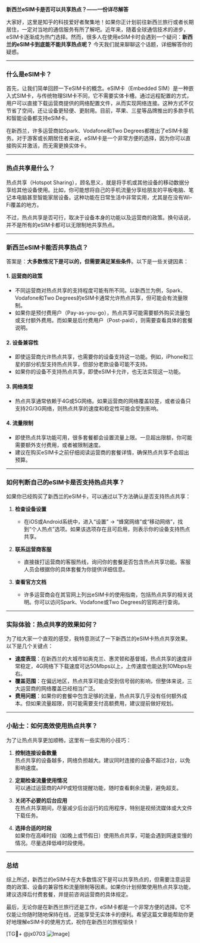 **新西兰eSIM卡是否可以共享热点？——一份详尽解答**

大家好，这里是知乎的科技爱好者聚集地！如果你正计划前往新西兰旅行或者长期居住，一定对当地的通信服务有所了解吧。近年来，随着全球通信技术的进步，eSIM卡逐渐成为热门选择。然而，很多人在使用eSIM卡时会遇到一个疑问：**新西兰的eSIM卡到底能不能共享热点呢？** 今天我们就来聊聊这个话题，详细解答你的疑惑。

---

### 什么是eSIM卡？

首先，让我们简单回顾一下eSIM卡的概念。eSIM卡（Embedded SIM）是一种嵌入式SIM卡，与传统物理SIM卡不同，它不需要实体卡槽。通过远程配置的方式，用户可以直接下载运营商提供的网络配置文件，从而实现网络连接。这种方式不仅节省了空间，还让设备更轻便、更耐用。目前，苹果、三星等品牌推出的多款手机和智能设备都支持eSIM卡。

在新西兰，许多运营商如Spark、Vodafone和Two Degrees都推出了eSIM卡服务。对于游客或长期居住者来说，eSIM卡是一个非常方便的选择，因为你可以直接购买并激活，而无需更换实体卡。

---

### 热点共享是什么？

热点共享（Hotspot Sharing），顾名思义，就是将手机或其他设备的移动数据分享给其他设备使用。比如，你可能想将自己的手机流量分享给朋友的平板电脑、笔记本电脑甚至智能家居设备。这种功能在日常生活中非常实用，尤其是在没有Wi-Fi覆盖的地方。

不过，热点共享是否可行，取决于设备本身的功能以及运营商的政策。换句话说，并不是所有的eSIM卡都可以无限制地共享热点。

---

### 新西兰eSIM卡能否共享热点？

答案是：**大多数情况下是可以的，但需要满足某些条件**。以下是一些关键因素：

#### 1. **运营商的政策**
   - 不同运营商对热点共享的支持程度可能有所不同。以新西兰为例，Spark、Vodafone和Two Degrees的eSIM卡通常允许热点共享，但可能会有流量限制。
   - 如果你是预付费用户（Pay-as-you-go），热点共享可能需要额外购买流量包或支付额外费用。而如果是后付费用户（Post-paid），则需要查看具体的套餐说明。

#### 2. **设备兼容性**
   - 即使运营商允许热点共享，也需要你的设备支持这一功能。例如，iPhone和三星的部分机型支持热点共享，但部分老款设备可能不支持。
   - 如果你的设备不支持热点共享，即使eSIM卡允许，也无法实现这一功能。

#### 3. **网络类型**
   - 热点共享通常依赖于4G或5G网络。如果运营商的网络覆盖较差，或者设备只支持2G/3G网络，则热点共享的速度和稳定性可能会受到影响。

#### 4. **流量限制**
   - 即使热点共享功能可用，很多套餐都会设置流量上限。一旦超出限额，你可能需要额外支付费用，或者被限制速度。
   - 建议在购买eSIM卡之前仔细阅读运营商的套餐详情，确保热点共享不会超出预算。

---

### 如何判断自己的eSIM卡是否支持热点共享？

如果你已经购买了新西兰的eSIM卡，可以通过以下方法确认是否支持热点共享：

1. **检查设备设置**
   - 在iOS或Android系统中，进入“设置” -> “蜂窝网络”或“移动网络”，找到“个人热点”选项。如果该选项存在且可启用，则表示你的设备支持热点共享。
   
2. **联系运营商客服**
   - 直接拨打运营商的客服热线，询问你的套餐是否包含热点共享功能。客服人员会根据你的具体套餐为你提供详细信息。

3. **查看官方文档**
   - 许多运营商会在其官网上列出eSIM卡的使用指南，包括热点共享的相关说明。你可以访问Spark、Vodafone或Two Degrees的官网进行查询。

---

### 实际体验：热点共享的效果如何？

为了给大家一个直观的感受，我特意测试了一下新西兰的eSIM卡热点共享效果。以下是几个关键点：

- **速度表现**：在新西兰的大城市如奥克兰、惠灵顿和基督城，热点共享的速度非常稳定，4G网络下下载速度可达50Mbps以上，上传速度也能达到10Mbps左右。
- **覆盖范围**：在偏远地区，热点共享可能会受到信号弱的影响，但整体来说，三大运营商的网络覆盖已经相当广泛。
- **费用问题**：如果你的套餐中包含足够的流量，热点共享几乎没有任何额外成本。但如果流量超限，则可能需要支付高额费用，建议提前做好规划。

---

### 小贴士：如何高效使用热点共享？

为了让热点共享更加顺畅，这里有一些实用的小技巧：

1. **控制连接设备数量**  
   热点共享的设备越多，网络负担越大。建议同时连接的设备不超过3台，以免影响速度。

2. **定期检查流量使用情况**  
   可以通过运营商的APP或短信提醒功能，随时查看剩余流量，避免超支。

3. **关闭不必要的后台应用**  
   在热点共享期间，尽量减少后台运行的应用程序，特别是视频流媒体或大文件下载任务。

4. **选择合适的时段**  
   如果你在高峰时段（如晚上或节假日）使用热点共享，可能会遇到网速变慢的情况。尽量选择低峰时段使用。

---

### 总结

综上所述，新西兰的eSIM卡在大多数情况下是可以共享热点的，但需要注意运营商的政策、设备的兼容性和流量限制等因素。如果你计划频繁使用热点共享功能，建议选择后付费套餐，并提前咨询运营商的具体规定。

最后，无论你是在新西兰旅行还是工作，eSIM卡都是一个非常方便的选择。它不仅能让你随时随地保持在线，还能享受无实体卡的便利。希望这篇文章能帮助你更好地理解eSIM卡的使用方式，祝你在新西兰的旅程愉快！

[TG💪+ @jx0703 ![Image](https://github.com/user-attachments/assets/dbca1d08-cadb-493c-b0ec-ad6f7a83f270)]